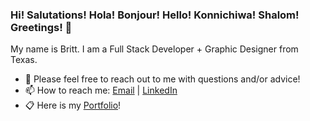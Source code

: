 ### Hi! Salutations! Hola! Bonjour! Hello! Konnichiwa! Shalom! Greetings! 👋

My name is Britt. I am a Full Stack Developer + Graphic Designer from Texas. 
- 💬 Please feel free to reach out to me with questions and/or advice!
- 📫 How to reach me: [Email](mailto:aeonianmeraki@gmail.com) | [LinkedIn](https://www.linkedin.com/in/brittbot) 
- 📋 Here is my [Portfolio](https://brittbotportfolio.herokuapp.com)!
